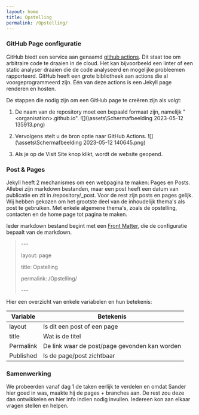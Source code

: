 ```yaml
---
layout: home
title: Opstelling
permalink: /Opstelling/
---
```


### GitHub Page configuratie

GitHub biedt een service aan genaamd [github actions](https://docs.github.com/en/actions/learn-github-actions). Dit staat toe om arbitraire code te draaien in de cloud. Het kan bijvoorbeeld een linter of een static analyser draaien die de code analyseerd en mogelijke probleemen rapporteerd. GitHub heeft een grote bibliotheek aan actions die al voorgeprogrammeerd zijn. Één van deze actions is een Jekyll page renderen en hosten.

De stappen die nodig zijn om een GitHub page te creëren zijn als volgt:

1.  De naam van de repository moet een bepaald formaat zijn, namelijk "\<organisation>.github.io". ![](\assets\Schermafbeelding 2023-05-12 135913.png)

2. Vervolgens stelt u de bron optie naar GitHub Actions. ![](\assets\Schermafbeelding 2023-05-12 140645.png)

3. Als je op de Visit Site knop klikt, wordt de website geopend.

### Post & Pages
Jekyll heeft 2 mechanismes om een webpagina te maken: Pages en Posts. Allebei zijn markdown bestanden, maar een post heeft een datum van publicatie en zit in /repository/_post. Voor de rest zijn posts en pages gelijk. Wij hebben gekozen om het grootste deel van de inhoudelijk thema's als post te gebruiken. Met enkele algemene thema's, zoals de opstelling, contacten en de home page tot pagina te maken. 

Ieder markdown bestand begint met een [Front Matter](https://jekyllrb.com/docs/front-matter/), die de configuratie bepaalt van de markdown.

> \-\-\-
> 
> layout: page
> 
> title: Opstelling
> 
> permalink: /Opstelling/
> 
> \-\-\-

Hier een overzicht van enkele variabelen en hun betekenis:

| Variable | Betekenis|
| -------- | -------- |
| layout | Is dit een post of een page |
| title | Wat is de titel |
| Permalink | De link waar de post/page gevonden kan worden |
| Published | Is de page/post zichtbaar |

### Samenwerking

We probeerden vanaf dag 1 de taken eerlijk te verdelen en omdat Sander hier goed in was, maakte hij de pages + branches aan. De rest zou deze dan ontwikkelen en hier info indien nodig invullen. Iedereen kon aan elkaar vragen stellen en helpen.

